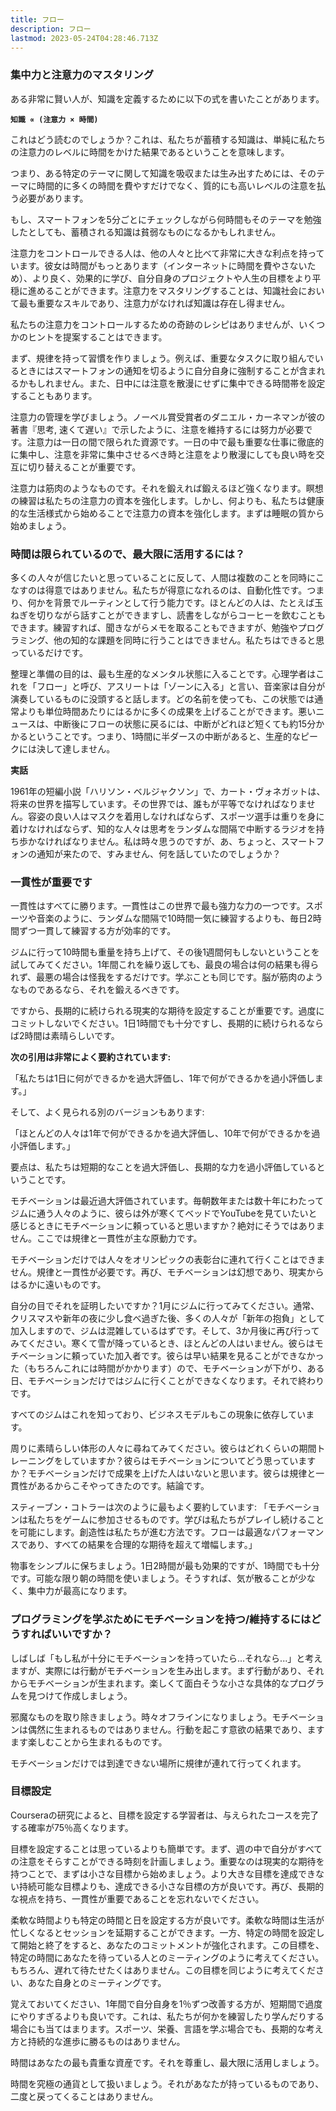 ```yaml
---
title: フロー
description: フロー
lastmod: 2023-05-24T04:28:46.713Z
---
```


### 集中力と注意力のマスタリング

ある非常に賢い人が、知識を定義するために以下の式を書いたことがあります。

**`知識 ∝ (注意力 × 時間)`**

これはどう読むのでしょうか？これは、私たちが蓄積する知識は、単純に私たちの注意力のレベルに時間をかけた結果であるということを意味します。

つまり、ある特定のテーマに関して知識を吸収または生み出すためには、そのテーマに時間的に多くの時間を費やすだけでなく、質的にも高いレベルの注意を払う必要があります。

もし、スマートフォンを5分ごとにチェックしながら何時間もそのテーマを勉強したとしても、蓄積される知識は貧弱なものになるかもしれません。

注意力をコントロールできる人は、他の人々と比べて非常に大きな利点を持っています。彼女は時間がもっとあります（インターネットに時間を費やさないため）、より良く、効果的に学び、自分自身のプロジェクトや人生の目標をより平穏に進めることができます。注意力をマスタリングすることは、知識社会において最も重要なスキルであり、注意力がなければ知識は存在し得ません。

私たちの注意力をコントロールするための奇跡のレシピはありませんが、いくつかのヒントを提案することはできます。

まず、規律を持って習慣を作りましょう。例えば、重要なタスクに取り組んでいるときにはスマートフォンの通知を切るように自分自身に強制することが含まれるかもしれません。また、日中には注意を散漫にせずに集中できる時間帯を設定することもあります。

注意力の管理を学びましょう。ノーベル賞受賞者のダニエル・カーネマンが彼の著書『思考, 速くて遅い』で示したように、注意を維持するには努力が必要です。注意力は一日の間で限られた資源です。一日の中で最も重要な仕事に徹底的に集中し、注意を非常に集中させるべき時と注意をより散漫にしても良い時を交互に切り替えることが重要です。

注意力は筋肉のようなものです。それを鍛えれば鍛えるほど強くなります。瞑想の練習は私たちの注意力の資本を強化します。しかし、何よりも、私たちは健康的な生活様式から始めることで注意力の資本を強化します。まずは睡眠の質から始めましょう。

### 時間は限られているので、最大限に活用するには？

多くの人々が信じたいと思っていることに反して、人間は複数のことを同時にこなすのは得意ではありません。私たちが得意になれるのは、自動化性です。つまり、何かを背景でルーティンとして行う能力です。ほとんどの人は、たとえば玉ねぎを切りながら話すことができますし、読書をしながらコーヒーを飲むこともできます。練習すれば、聞きながらメモを取ることもできますが、勉強やプログラミング、他の知的な課題を同時に行うことはできません。私たちはできると思っているだけです。

整理と準備の目的は、最も生産的なメンタル状態に入ることです。心理学者はこれを「フロー」と呼び、アスリートは「ゾーンに入る」と言い、音楽家は自分が演奏しているものに没頭すると話します。どの名前を使っても、この状態では通常よりも単位時間あたりにはるかに多くの成果を上げることができます。悪いニュースは、中断後にフローの状態に戻るには、中断がどれほど短くても約15分かかるということです。つまり、1時間に半ダースの中断があると、生産的なピークには決して達しません。

**実話**

1961年の短編小説「ハリソン・ベルジャクソン」で、カート・ヴォネガットは、将来の世界を描写しています。その世界では、誰もが平等でなければなりません。容姿の良い人はマスクを着用しなければならず、スポーツ選手は重りを身に着けなければならず、知的な人々は思考をランダムな間隔で中断するラジオを持ち歩かなければなりません。私は時々思うのですが、あ、ちょっと、スマートフォンの通知が来たので、すみません、何を話していたのでしょうか？

### 一貫性が重要です

一貫性はすべてに勝ります。一貫性はこの世界で最も強力な力の一つです。スポーツや音楽のように、ランダムな間隔で10時間一気に練習するよりも、毎日2時間ずつ一貫して練習する方が効率的です。

ジムに行って10時間も重量を持ち上げて、その後1週間何もしないということを試してみてください。1年間これを繰り返しても、最良の場合は何の結果も得られず、最悪の場合は怪我をするだけです。学ぶことも同じです。脳が筋肉のようなものであるなら、それを鍛えるべきです。

ですから、長期的に続けられる現実的な期待を設定することが重要です。過度にコミットしないでください。1日1時間でも十分ですし、長期的に続けられるならば2時間は素晴らしいです。

**次の引用は非常によく要約されています:**

「私たちは1日に何ができるかを過大評価し、1年で何ができるかを過小評価します。」

そして、よく見られる別のバージョンもあります:

「ほとんどの人々は1年で何ができるかを過大評価し、10年で何ができるかを過小評価します。」

要点は、私たちは短期的なことを過大評価し、長期的な力を過小評価しているということです。

モチベーションは最近過大評価されています。毎朝数年または数十年にわたってジムに通う人々のように、彼らは外が寒くてベッドでYouTubeを見ていたいと感じるときにモチベーションに頼っていると思いますか？絶対にそうではありません。ここでは規律と一貫性が主な原動力です。

モチベーションだけでは人々をオリンピックの表彰台に連れて行くことはできません。規律と一貫性が必要です。再び、モチベーションは幻想であり、現実からはるかに遠いものです。

自分の目でそれを証明したいですか？1月にジムに行ってみてください。通常、クリスマスや新年の夜に少し食べ過ぎた後、多くの人々が「新年の抱負」として加入しますので、ジムは混雑しているはずです。そして、3か月後に再び行ってみてください。寒くて雪が降っているとき、ほとんどの人はいません。彼らはモチベーションに頼っていた加入者です。彼らは早い結果を見ることができなかった（もちろんこれには時間がかかります）ので、モチベーションが下がり、ある日、モチベーションだけではジムに行くことができなくなります。それで終わりです。

すべてのジムはこれを知っており、ビジネスモデルもこの現象に依存しています。

周りに素晴らしい体形の人々に尋ねてみてください。彼らはどれくらいの期間トレーニングをしていますか？彼らはモチベーションについてどう思っていますか？モチベーションだけで成果を上げた人はいないと思います。彼らは規律と一貫性があるからこそやってきたのです。結論です。

スティーブン・コトラーは次のように最もよく要約しています: 「モチベーションは私たちをゲームに参加させるものです。学びは私たちがプレイし続けることを可能にします。創造性は私たちが進む方法です。フローは最適なパフォーマンスであり、すべての結果を合理的な期待を超えて増幅します。」

物事をシンプルに保ちましょう。1日2時間が最も効果的ですが、1時間でも十分です。可能な限り朝の時間を使いましょう。そうすれば、気が散ることが少なく、集中力が最高になります。

### プログラミングを学ぶためにモチベーションを持つ/維持するにはどうすればいいですか？

しばしば「もし私が十分にモチベーションを持っていたら...それなら...」と考えますが、実際には行動がモチベーションを生み出します。まず行動があり、それからモチベーションが生まれます。楽しくて面白そうな小さな具体的なプログラムを見つけて作成しましょう。

邪魔なものを取り除きましょう。時々オフラインになりましょう。モチベーションは偶然に生まれるものではありません。行動を起こす意欲の結果であり、ますます楽しむことから生まれるものです。

モチベーションだけでは到達できない場所に規律が連れて行ってくれます。

### 目標設定

Courseraの研究によると、目標を設定する学習者は、与えられたコースを完了する確率が75％高くなります。

目標を設定することは思っているよりも簡単です。まず、週の中で自分がすべての注意をそらすことができる時刻を計画しましょう。重要なのは現実的な期待を持つことで、まずは小さな目標から始めましょう。より大きな目標を達成できない持続可能な目標よりも、達成できる小さな目標の方が良いです。再び、長期的な視点を持ち、一貫性が重要であることを忘れないでください。

柔軟な時間よりも特定の時間と日を設定する方が良いです。柔軟な時間は生活が忙しくなるとセッションを延期することができます。一方、特定の時間を設定して開始と終了をすると、あなたのコミットメントが強化されます。この目標を、特定の時間にあなたを待っている人とのミーティングのように考えてください。もちろん、遅れて待たせたくはありません。この目標を同じように考えてください、あなた自身とのミーティングです。

覚えておいてください、1年間で自分自身を1％ずつ改善する方が、短期間で過度にやりすぎるよりも良いです。これは、私たちが何かを練習したり学んだりする場合にも当てはまります。スポーツ、栄養、言語を学ぶ場合でも、長期的な考え方と持続的な進歩に勝るものはありません。

時間はあなたの最も貴重な資産です。それを尊重し、最大限に活用しましょう。

時間を究極の通貨として扱いましょう。それがあなたが持っているものであり、二度と戻ってくることはありません。
